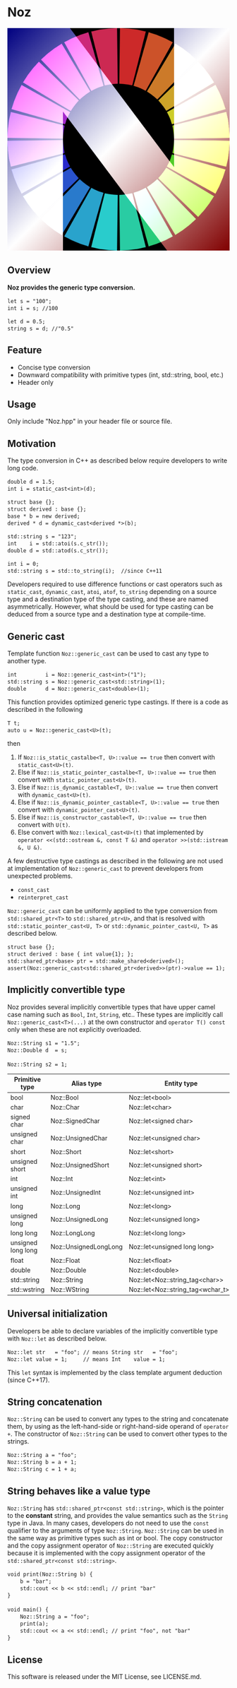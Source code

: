 # Noz
![Noz](https://github.com/z0w1non/Noz/blob/master/Noz.png)

## Overview
**Noz provides the generic type conversion.**
```
let s = "100";
int i = s; //100
```
```
let d = 0.5;
string s = d; //"0.5"
```

## Feature
- Concise type conversion
- Downward compatibility with primitive types (int, std::string, bool, etc.)
- Header only

## Usage
Only include "Noz.hpp" in your header file or source file.

## Motivation
The type conversion in C++ as described below require developers to write long code.
```
double d = 1.5;
int i = static_cast<int>(d);
```
```
struct base {};
struct derived : base {};
base * b = new derived;
derived * d = dynamic_cast<derived *>(b);
```
```
std::string s = "123";
int    i = std::atoi(s.c_str());
double d = std::atod(s.c_str());
```
```
int i = 0;
std::string s = std::to_string(i);  //since C++11
```
Developers required to use difference functions or cast operators such as `static_cast`, `dynamic_cast`, `atoi`, `atof`, `to_string` depending on a source type and a destination type of the type casting, and these are named asymmetrically. However, what should be used for type casting can be deduced from a source type and a destination type at compile-time.

## Generic cast
Template function `Noz::generic_cast` can be used to cast any type to another type.
```
int         i = Noz::generic_cast<int>("1");
std::string s = Noz::generic_cast<std::string>(1);
double      d = Noz::generic_cast<double>(1);
```
This function provides optimized generic type castings. If there is a code as described in the following
```
T t;
auto u = Noz::generic_cast<U>(t);
```
then
1. If `Noz::is_static_castalbe<T, U>::value == true` then convert with `static_cast<U>(t)`.
1. Else if `Noz::is_static_pointer_castalbe<T, U>::value == true` then convert with `static_pointer_cast<U>(t)`.
1. Else if `Noz::is_dynamic_castable<T, U>::value == true` then convert with `dynamic_cast<U>(t)`.
1. Else if `Noz::is_dynamic_pointer_castable<T, U>::value == true` then convert with `dynamic_pointer_cast<U>(t)`.
1. Else if `Noz::is_constructor_castable<T, U>::value == true` then convert with `U(t)`.
1. Else convert with `Noz::lexical_cast<U>(t)` that implemented by `operator <<(std::ostream &, const T &)` and `operator >>(std::istream &, U &)`.

A few destructive type castings as described in the following are not used at implementation of  `Noz::generic_cast` to prevent developers from unexpected problems.
- `const_cast`
- `reinterpret_cast`

`Noz::generic_cast` can be uniformly applied to the type conversion from `std::shared_ptr<T>` to `std::shared_ptr<U>`, and that is resolved with `std::static_pointer_cast<U, T>` or `std::dynamic_pointer_cast<U, T>` as described below.
```
struct base {};
struct derived : base { int value{1}; };
std::shared_ptr<base> ptr = std::make_shared<derived>();
assert(Noz::generic_cast<std::shared_ptr<derived>>(ptr)->value == 1);
```

## Implicitly convertible type
Noz provides several implicitly convertible types that have upper camel case naming such as `Bool`, `Int`, `String`, etc.. These types are implicitly call `Noz::generic_cast<T>(...)` at the own constructor and `operator T() const` only when these are not explicitly overloaded.
```
Noz::String s1 = "1.5";
Noz::Double d  = s;

Noz::String s2 = 1;
```

| Primitive type | Alias type | Entity type |
|---|---|---|
| bool | Noz::Bool | Noz::let&lt;bool&gt; |
| char | Noz::Char | Noz::let&lt;char&gt; |
| signed char | Noz::SignedChar | Noz::let&lt;signed char&gt; |
| unsigned char | Noz::UnsignedChar | Noz::let&lt;unsigned char&gt; |
| short | Noz::Short | Noz::let&lt;short&gt; |
| unsigned short | Noz::UnsignedShort | Noz::let&lt;unsigned short&gt; |
| int | Noz::Int | Noz::let&lt;int&gt; |
| unsigned int | Noz::UnsignedInt | Noz::let&lt;unsigned int&gt; |
| long | Noz::Long | Noz::let&lt;long&gt; |
| unsigned long | Noz::UnsignedLong | Noz::let&lt;unsigned long&gt; |
| long long | Noz::LongLong | Noz::let&lt;long long&gt; |
| unsigned long long | Noz::UnsignedLongLong | Noz::let&lt;unsigned long long&gt; |
| float | Noz::Float | Noz::let&lt;float&gt; |
| double | Noz::Double | Noz::let&lt;double&gt; |
|std::string | Noz::String | Noz::let&lt;Noz::string_tag&lt;char&gt;&gt; |
|std::wstring | Noz::WString | Noz::let&lt;Noz::string_tag&lt;wchar_t&gt;&gt; |

## Universal initialization
Developers be able to declare variables of the implicitly convertible type with `Noz::let` as described below.
```
Noz::let str   = "foo"; // means String str   = "foo";
Noz::let value = 1;     // means Int    value = 1;
```

This `let` syntax is implemented by the class template argument deduction (since C++17).

## String concatenation
`Noz::String` can be used to convert any types to the string and concatenate them, by using as the left-hand-side or right-hand-side operand of `operator +`. The constructor of `Noz::String` can be used to convert other types to the strings.
```
Noz::String a = "foo";
Noz::String b = a + 1;
Noz::String c = 1 + a;
```

## String behaves like a value type
`Noz::String` has `std::shared_ptr<const std::string>`, which is the pointer to the **constant** string, and provides the value semantics such as the `String` type in Java.
In many cases, developers do not need to use the `const` qualifier to the arguments of type `Noz::String`.
`Noz::String` can be used in the same way as primitive types such as int or bool. The copy constructor and the copy assignment operator of `Noz::String` are executed quickly because it is implemented with the copy assignment operator of the `std::shared_ptr<const std::string>`.
```
void print(Noz::String b) {
    b = "bar";
    std::cout << b << std::endl; // print "bar"
}

void main() {
    Noz::String a = "foo";
    print(a);
    std::cout << a << std::endl; // print "foo", not "bar"
}
```

## License
This software is released under the MIT License, see LICENSE.md.
